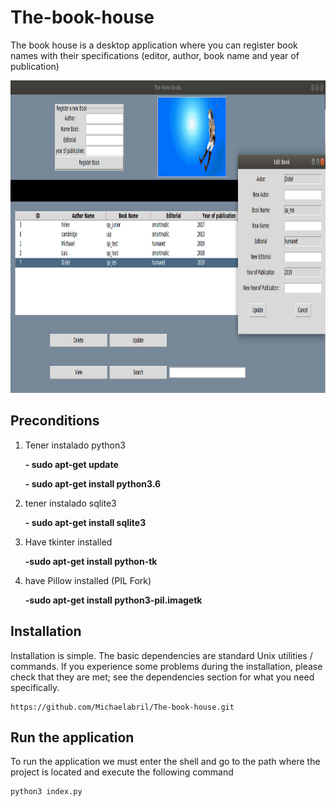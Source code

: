 # The-book-house
The book house is a desktop application where you can register book names with their specifications (editor, author, book name and year of publication)

<img height="500" src= "https://github.com/Michaelabril/The-book-house/blob/develop/Capture_app.png">

## Preconditions

1. Tener instalado python3
  
    **- sudo apt-get update**
    
    **- sudo apt-get install python3.6**
  
2. tener instalado sqlite3
  
    **- sudo apt-get install sqlite3**
  
3. Have tkinter installed
  
    **-sudo apt-get install python-tk** 

4. have Pillow installed (PIL Fork)
   
     **-sudo apt-get install python3-pil.imagetk**

## Installation
Installation is simple. The basic dependencies are standard Unix utilities / commands. If you experience some problems during the installation, please check that they are met; see the dependencies section for what you need specifically.

    https://github.com/Michaelabril/The-book-house.git
  
## Run the application
To run the application we must enter the shell and go to the path where the project is located and execute the following command
 
    python3 index.py

